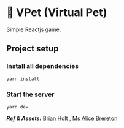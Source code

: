 # 🦊 VPet (Virtual Pet)

Simple Reactjs game.

## Project setup

### Install all dependencies

```
yarn install
```

### Start the server

```
yarn dev
```

__*Ref & Assets:*__
[Brian Holt](https://github.com/btholt/project-fox-game-site) ,
[Ms Alice Brereton](https://www.pickledalice.com/)
